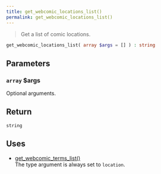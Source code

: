 ```yaml
---
title: get_webcomic_locations_list()
permalink: get_webcomic_locations_list()
---
```


> Get a list of comic locations.

```php
get_webcomic_locations_list( array $args = [] ) : string
```

## Parameters

### `array` $args
Optional arguments.

## Return

`string`

## Uses
- [get_webcomic_terms_list()](get_webcomic_terms_list())  
The type argument is always set to
`location`.
